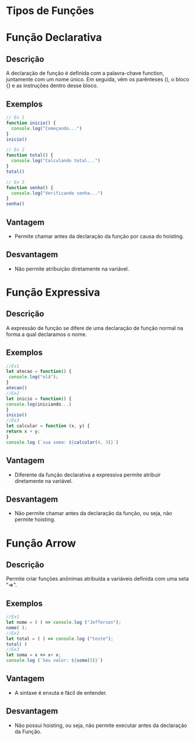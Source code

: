 # Tipos de Funções


# Função Declarativa

## Descrição
A declaração de função é definida com a palavra-chave function, juntamente com um nome único. Em seguida, vêm os parênteses (), o bloco {} e as instruções dentro desse bloco.

## Exemplos

```javascript
// Ex 1
function inicio() {
  console.log("Começando...")
}
inicio()

// Ex 2
function total() {
  console.log("Calculando total...")
}
total()

// Ex 3
function senha() {
  console.log("Verificando senha...")
}
senha()
```
## Vantagem
- Permite chamar antes da declaração da função por causa do hoisting.
## Desvantagem
- Não permite atribuição diretamente na variável.



# Função Expressiva

## Descrição 

A expressão de função se difere de uma declaração de função normal na forma a qual declaramos o nome. 

## Exemplos

```javascript
//Ex1
let atecao = function() {
 console.log("olá");
}
atecao()
//Ex2
let inicio = function() {
console.log(iniciando...)
}
inicio()
//Ex3
let calcular = function (x, y) {
return x + y;
}
console.log (`sua soma: ${calcular(4, 3)}`)
```

## Vantagem
 - Diferente da função declarativa a expressiva permite atribuir diretamente na variável. 

## Desvantagem
- Não permite chamar antes da declaração da função, ou seja, não permite hoisting.

# Função Arrow 
## Descrição 
Permite criar funções anônimas atribuída a variáveis definida com uma seta "=>".

## Exemplos 

```javascript
//Ex1 
let nome = ( ) => console.log ("Jefferson");
nome( );
//Ex2
let total = ( ) => console.log ("teste");
total( )
//Ex3
let soma = x => x+ x;
console.log (`Seu valor: ${soma(5)}`)
````
## Vantagem
- A sintaxe é enxuta e fácil de entender.
## Desvantagem
- Não possui hoisting, ou seja, não permite executar antes da declaração da Função.
